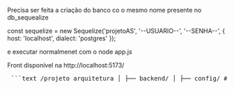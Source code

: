 Precisa ser feita a criação do banco co o mesmo nome presente no db_sequealize

const sequelize = new Sequelize('projetoAS', '--USUARIO--', '--SENHA--', {
    host: 'localhost',
    dialect: 'postgres'
});

e executar normalmenet com o node app.js

Front disponível na http://localhost:5173/


<pre> ```text /projeto_arquitetura │ ├── backend/ │ ├── config/ # Configuração do banco │ ├── controllers/ # Lógica dos endpoints │ ├── models/ # Modelos Sequelize │ └── routers/ # Rotas da API │ └── frontend/ ├── componente/ # Componentes React (Login, Header, ProdutoDetalhe, etc.) └── imagens/ # Imagens locais dos produtos ``` </pre>

